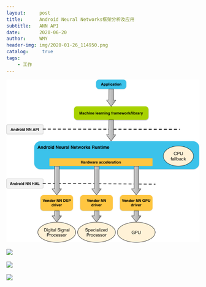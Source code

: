 ```yaml
---
layout:     post
title:      Android Neural Networks框架分析及应用
subtitle:   ANN API
date:       2020-06-20
author:     WMY
header-img: img/2020-01-26_114950.png
catalog: 	 true
tags: 
    - 工作
---
```





![](img/ANNAPI/pic1.png)


![](https://wwmmyy2023.github.io/img/ANNAPI/pic1.png)


![](http://wwmmyy2023.github.io/img/blog-desktop.jpg)



![](http://wwmmyy2023.github.io/img/ANNAPI/pic1.png)